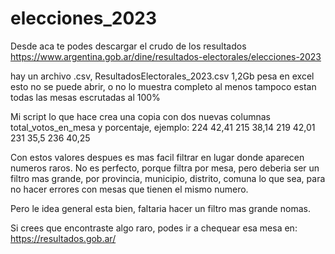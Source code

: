 # elecciones_2023



Desde aca te podes descargar el crudo de los resultados
https://www.argentina.gob.ar/dine/resultados-electorales/elecciones-2023


hay un archivo .csv, ResultadosElectorales_2023.csv
1,2Gb pesa
en excel esto no se puede abrir, o no lo muestra completo al menos
tampoco estan todas las mesas escrutadas al 100%


Mi script lo que hace crea una copia con dos nuevas columnas total_votos_en_mesa y porcentaje, ejemplo:
224	42,41
215	38,14
219	42,01
231	35,5
236	40,25

Con estos valores despues es mas facil filtrar en lugar donde aparecen numeros raros.
No es perfecto, porque filtra por mesa, pero deberia ser un filtro mas grande, por provincia, municipio, distrito, comuna lo que sea, para no hacer errores con mesas que tienen el mismo numero.

Pero le idea general esta bien, faltaria hacer un filtro mas grande nomas.

Si crees que encontraste algo raro, podes ir a chequear esa mesa en:
https://resultados.gob.ar/
